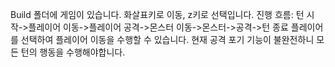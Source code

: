 Build 폴더에 게임이 있습니다.
화살표키로 이동, z키로 선택입니다.
진행 흐름: 턴 시작->플레이어 이동->플레이어 공격->몬스터 이동->몬스터->공격->턴 종료
플레이어를 선택하여 플레이어 이동을 수행할 수 있습니다.
현재 공격 포기 기능이 불완전하니 모든 턴의 행동을 수행해야합니다.
